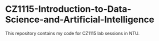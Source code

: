 # CZ1115-Introduction-to-Data-Science-and-Artificial-Intelligence

This repository contains my code for CZ1115 lab sessions in NTU.
